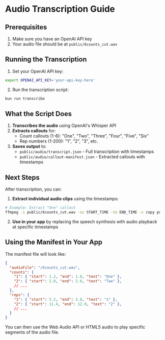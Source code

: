 # Audio Transcription Guide

## Prerequisites

1. Make sure you have an OpenAI API key
2. Your audio file should be at `public/6counts_cut.wav`

## Running the Transcription

1. Set your OpenAI API key:
```bash
export OPENAI_API_KEY='your-api-key-here'
```

2. Run the transcription script:
```bash
bun run transcribe
```

## What the Script Does

1. **Transcribes the audio** using OpenAI's Whisper API
2. **Extracts callouts** for:
   - Count callouts (1-6): "One", "Two", "Three", "Four", "Five", "Six"
   - Rep numbers (1-200): "1", "2", "3", etc.
3. **Saves output** to:
   - `public/audio/transcript.json` - Full transcription with timestamps
   - `public/audio/callout-manifest.json` - Extracted callouts with timestamps

## Next Steps

After transcription, you can:

1. **Extract individual audio clips** using the timestamps:
```bash
# Example: Extract "One" callout
ffmpeg -i public/6counts_cut.wav -ss START_TIME -to END_TIME -c copy public/audio/count-1.wav
```

2. **Use in your app** by replacing the speech synthesis with audio playback at specific timestamps

## Using the Manifest in Your App

The manifest file will look like:
```json
{
  "audioFile": "/6counts_cut.wav",
  "counts": {
    "1": { "start": 1.2, "end": 1.8, "text": "One" },
    "2": { "start": 2.0, "end": 2.6, "text": "Two" },
    // ...
  },
  "reps": {
    "1": { "start": 5.2, "end": 5.8, "text": "1" },
    "2": { "start": 11.4, "end": 12.0, "text": "2" },
    // ...
  }
}
```

You can then use the Web Audio API or HTML5 audio to play specific segments of the audio file.